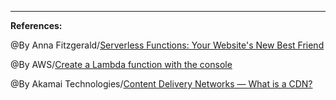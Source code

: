 -------------------------------------------------------------



**References:**

@By Anna Fitzgerald/[Serverless Functions: Your Website's New Best Friend](https://blog.hubspot.com/website/serverless-functions) 

@By AWS/[Create a Lambda function with the console](https://docs.aws.amazon.com/lambda/latest/dg/getting-started-create-function.html)

@By Akamai Technologies/[Content Delivery Networks — What is a CDN?](https://www.akamai.com/our-thinking/cdn/what-is-a-cdn)
